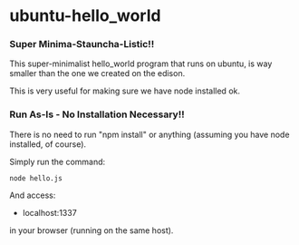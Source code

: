 # ubuntu-hello_world

### Super Minima-Stauncha-Listic!!

This super-minimalist hello_world program that runs on ubuntu, is way smaller than the one we created on the edison.

This is very useful for making sure we have node installed ok.

### Run As-Is - No Installation Necessary!!

There is no need to run "npm install" or anything (assuming you have node installed, of course).

Simply run the command:

``
node hello.js
``

And access:

* localhost:1337

in your browser (running on the same host).

